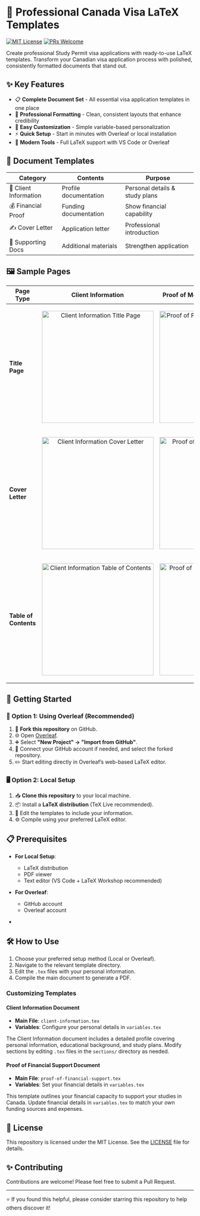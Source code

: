 # 🍁 Professional Canada Visa LaTeX Templates

[![MIT License](https://img.shields.io/badge/License-MIT-green.svg)](https://choosealicense.com/licenses/mit/)
[![PRs Welcome](https://img.shields.io/badge/PRs-welcome-brightgreen.svg)](http://makeapullrequest.com)

Create professional Study Permit visa applications with ready-to-use LaTeX templates. Transform your Canadian visa application process with polished, consistently formatted documents that stand out.

## ✨ Key Features

- 📋 **Complete Document Set** - All essential visa application templates in one place
- 🎨 **Professional Formatting** - Clean, consistent layouts that enhance credibility
- 🔄 **Easy Customization** - Simple variable-based personalization
- ⚡ **Quick Setup** - Start in minutes with Overleaf or local installation
- 📱 **Modern Tools** - Full LaTeX support with VS Code or Overleaf

## 📑 Document Templates

| Category | Contents | Purpose |
|----------|----------|----------|
| 📌 Client Information | Profile documentation | Personal details & study plans |
| 💰 Financial Proof | Funding documentation | Show financial capability |
| ✍️ Cover Letter | Application letter | Professional introduction |
| 📁 Supporting Docs | Additional materials | Strengthen application |


## 🖼️ Sample Pages

| Page Type            | Client Information                                                                                               | Proof of Means of Financial Support                                                                   |
|----------------------|---------------------------------------------------------------------------------------------------------------------------|----------------------------------------------------------------------------------------------------------------|
| **Title Page**       | <p align="center"><img src="https://raw.githubusercontent.com/deepmancer/canada-visa-document-templates/main/assets/images/cl-titlepage.png" width="300" alt="Client Information Title Page"></p> | <p align="center"><img src="https://raw.githubusercontent.com/deepmancer/canada-visa-document-templates/main/assets/images/pmfs-titlepage.png" width="300" alt="Proof of Financial Support Title Page"></p> |
| **Cover Letter**     | <p align="center"><img src="https://raw.githubusercontent.com/deepmancer/canada-visa-document-templates/main/assets/images/cl-cover-letter.png" width="300" alt="Client Information Cover Letter"></p> | <p align="center"><img src="https://raw.githubusercontent.com/deepmancer/canada-visa-document-templates/main/assets/images/pmfs-cover-letter.png" width="300" alt="Proof of Financial Support Cover Letter"></p> |
| **Table of Contents**| <p align="center"><img src="https://raw.githubusercontent.com/deepmancer/canada-visa-document-templates/main/assets/images/cl-table-of-content.png" width="300" alt="Client Information Table of Contents"></p> | <p align="center"><img src="https://raw.githubusercontent.com/deepmancer/canada-visa-document-templates/main/assets/images/pmfs-table-of-content.png" width="300" alt="Proof of Financial Support Table of Contents"></p> |


## 🚀 Getting Started

### 🌿 Option 1: Using Overleaf (Recommended)

1. 🍴 **Fork this repository** on GitHub.
2. 🌐 Open [Overleaf](https://www.overleaf.com).
3. ➕ Select **"New Project" → "Import from GitHub"**.
4. 🔗 Connect your GitHub account if needed, and select the forked repository.
5. ✏️ Start editing directly in Overleaf’s web-based LaTeX editor.

### 🖥️ Option 2: Local Setup

1. 📥 **Clone this repository** to your local machine.
2. 📦 Install a **LaTeX distribution** (TeX Live recommended).
3. 📝 Edit the templates to include your information.
4. ⚙️ Compile using your preferred LaTeX editor.

## 📋 Prerequisites

- **For Local Setup**:
  - LaTeX distribution
  - PDF viewer
  - Text editor (VS Code + LaTeX Workshop recommended)

- **For Overleaf**:
  - GitHub account
  - Overleaf account
*
## 🛠️ How to Use

1. Choose your preferred setup method (Local or Overleaf).
2. Navigate to the relevant template directory.
3. Edit the `.tex` files with your personal information.
4. Compile the main document to generate a PDF.

### Customizing Templates

#### Client Information Document

- **Main File**: `client-information.tex`
- **Variables**: Configure your personal details in `variables.tex`

The Client Information document includes a detailed profile covering personal information, educational background, and study plans. Modify sections by editing `.tex` files in the `sections/` directory as needed.

#### Proof of Financial Support Document

- **Main File**: `proof-of-financial-support.tex`
- **Variables**: Set your financial details in `variables.tex`

This template outlines your financial capacity to support your studies in Canada. Update financial details in `variables.tex` to match your own funding sources and expenses.

## 📝 License

This repository is licensed under the MIT License. See the [LICENSE](LICENSE) file for details.

## ✨ Contributing

Contributions are welcome! Please feel free to submit a Pull Request.

---

⭐ If you found this helpful, please consider starring this repository to help others discover it!